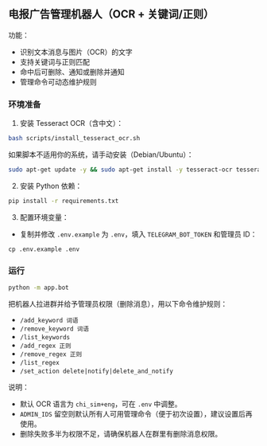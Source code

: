 ## 电报广告管理机器人（OCR + 关键词/正则）

功能：
- 识别文本消息与图片（OCR）的文字
- 支持关键词与正则匹配
- 命中后可删除、通知或删除并通知
- 管理命令可动态维护规则

### 环境准备
1) 安装 Tesseract OCR（含中文）：
```bash
bash scripts/install_tesseract_ocr.sh
```
如果脚本不适用你的系统，请手动安装（Debian/Ubuntu）：
```bash
sudo apt-get update -y && sudo apt-get install -y tesseract-ocr tesseract-ocr-chi-sim tesseract-ocr-chi-tra
```

2) 安装 Python 依赖：
```bash
pip install -r requirements.txt
```

3) 配置环境变量：
- 复制并修改 `.env.example` 为 `.env`，填入 `TELEGRAM_BOT_TOKEN` 和管理员 ID：
```
cp .env.example .env
```

### 运行
```bash
python -m app.bot
```

把机器人拉进群并给予管理员权限（删除消息），用以下命令维护规则：
- `/add_keyword 词语`
- `/remove_keyword 词语`
- `/list_keywords`
- `/add_regex 正则`
- `/remove_regex 正则`
- `/list_regex`
- `/set_action delete|notify|delete_and_notify`

说明：
- 默认 OCR 语言为 `chi_sim+eng`，可在 `.env` 中调整。
- `ADMIN_IDS` 留空则默认所有人可用管理命令（便于初次设置），建议设置后再使用。
- 删除失败多半为权限不足，请确保机器人在群里有删除消息权限。